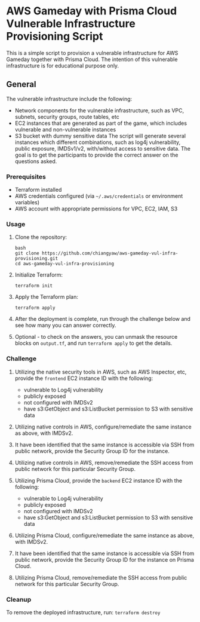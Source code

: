 # AWS Gameday with Prisma Cloud Vulnerable Infrastructure Provisioning Script
This is a simple script to provision a vulnerable infrastructure for AWS Gameday together with Prisma Cloud. The intention of this vulnerable infrastructure is for educational purpose only.

## General 
The vulnerable infrastructure include the following:
* Network components for the vulnerable infrastructure, such as VPC, subnets, security groups, route tables, etc
* EC2 instances that are generated as part of the game, which includes vulnerable and non-vulnerable instances
* S3 bucket with dummy sensitive data
The script will generate several instances which different combinations, such as log4j vulnerability, public exposure, IMDSv1/v2, with/without access to sensitive data. The goal is to get the participants to provide the correct answer on the questions asked. 

### Prerequisites

- Terraform installed
- AWS credentials configured (via `~/.aws/credentials` or environment variables)
- AWS account with appropriate permissions for VPC, EC2, IAM, S3

### Usage

1. Clone the repository:
   ```
   bash
   git clone https://github.com/chiangyaw/aws-gameday-vul-infra-provisioning.git
   cd aws-gameday-vul-infra-provisioning
   ```

2. Initialize Terraform:
    ```
    terraform init
    ```

3. Apply the Terraform plan:
    ```
    terraform apply
    ```

4. After the deployment is complete, run through the challenge below and see how many you can answer correctly.

5. Optional - to check on the answers, you can unmask the resource blocks on ```output.tf```, and run ```terraform apply``` to get the details.

### Challenge
1. Utilizing the native security tools in AWS, such as AWS Inspector, etc, provide the ```frontend``` EC2 instance ID with the following:
    * vulnerable to Log4j vulnerability
    * publicly exposed
    * not configured with IMDSv2
    * have s3:GetObject and s3:ListBucket permission to S3 with sensitive data

2. Utilizing native controls in AWS, configure/remediate the same instance as above, with IMDSv2.

3. It have been identified that the same instance is accessible via SSH from public network, provide the Security Group ID for the instance.

4. Utilizing native controls in AWS, remove/remediate the SSH access from public network for this particular Security Group.

5. Utilizing Prisma Cloud, provide the ```backend``` EC2 instance ID with the following:
    * vulnerable to Log4j vulnerability
    * publicly exposed
    * not configured with IMDSv2
    * have s3:GetObject and s3:ListBucket permission to S3 with sensitive data

6. Utilizing Prisma Cloud, configure/remediate the same instance as above, with IMDSv2.

7. It have been identified that the same instance is accessible via SSH from public network, provide the Security Group ID for the instance on Prisma Cloud.

8. Utilizing Prisma Cloud, remove/remediate the SSH access from public network for this particular Security Group.

### Cleanup
To remove the deployed infrastructure, run:
    ```
    terraform destroy
    ```


